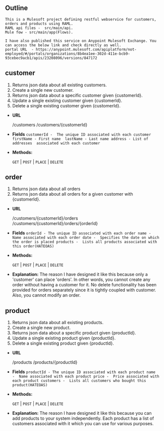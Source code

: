 **Outline**
----
	This is a Mulesoft project defining restful webservice for customers, orders and products using RAML.
	RAML api files -  src/main/api.
	Mule fow - src/main/app(Flows).

	I have also published this service on Anypoint Mulesoft Exchange. You can access the below link and check directly as well. 
	portal URL  - https://anypoint.mulesoft.com/apiplatform/not-employed/#/portals/organizations/8b4ea1ee-302d-411e-bcb9-93cebec9acb1/apis/23208096/versions/847172


**customer**
----
  1. Returns json data about all existing customers.
  2. Create a single new customer.
  3. Returns json data about a specific customer given {customerId}.
  4. Update a single existing customer given {customerId}. 
  5. Delete a single existing customer given {customerId}.

* **URL**
  
  /customers
  /customers/{customerId}

* **Fields**
    `customerId -  The unique ID associated with each customer 
    firstName - First name 
    lastName - Last name
    address - List of addresses  associated with each customer`
    
* **Methods:**

  `GET` | `POST` | `PLACE` | `DELETE`
  
**order**
----  
  1. Returns json data about all orders 
  2. Returns json data about all orders for a given customer with {customerId}.

* **URL**
  
  /customers/{customerId}/orders
  /customers/{customerId}/orders/{orderId}

* **Fields**
    `orderId - The unique ID associated with each order
     name -  Name associated with each order
     date -  Specifies the date on which the order is placed
     products -  Lists all products associated with this order(HATEOAS)`
    
* **Methods:**

  `GET` | `POST` | `PLACE` | `DELETE`
  
* **Explanation:**
The reason I have designed it like this because only a 'customer' can place 'orders'. In other words, you cannot create any order without having  a customer for it.
 No delete functionality has been provided for orders separately since it is tightly coupled with customer.
 Also, you cannot modify an order.

**product**
----  
  1. Returns json data about all existing products.
  2. Create a single new product.
  3. Returns json data about a specific product given {productId}.
  4. Update a single existing product given {productId}. 
  5. Delete a single existing product given {productId}.

* **URL**
  
  /products
  /products/{productId}

* **Fields**
    `productId - The unique ID associated with each product
     name -  Name associated with each product
     price -  Price associated with each product
     customers -  Lists all customers who bought this product(HATEOAS)`
    
* **Methods:**

  `GET` | `POST` | `PLACE` | `DELETE`
  
* **Explanation:**
The reason I have designed it like this because you can add products to your system independently.
Each product has a list of customers associated with it which you can use for various purposes.
